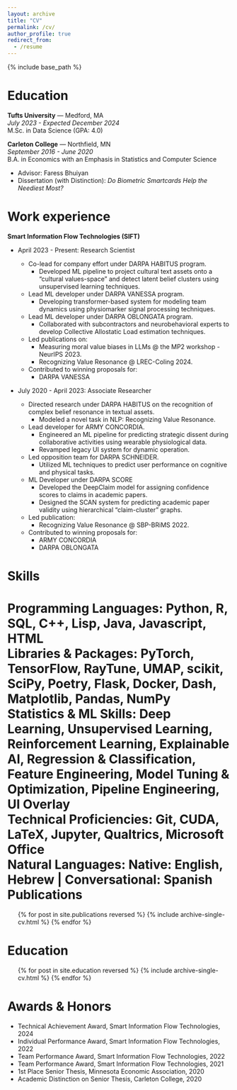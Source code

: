 ```yaml
---
layout: archive
title: "CV"
permalink: /cv/
author_profile: true
redirect_from:
  - /resume
---
```


{% include base_path %}

Education
======
**Tufts University** — Medford, MA  
*July 2023 - Expected December 2024*  
M.Sc. in Data Science (GPA: 4.0)

**Carleton College** — Northfield, MN  
*September 2016 - June 2020*  
B.A. in Economics with an Emphasis in Statistics and Computer Science  
- Advisor: Faress Bhuiyan  
- Dissertation (with Distinction): *Do Biometric Smartcards Help the Neediest Most?*

Work experience
======

**Smart Information Flow Technologies (SIFT)**
* April 2023 - Present: Research Scientist 
  - Co-lead for company effort under DARPA HABITUS program.  
    - Developed ML pipeline to project cultural text assets onto a “cultural values-space” and detect latent belief clusters using unsupervised learning techniques.  
  - Lead ML developer under DARPA VANESSA program.  
    - Developing transformer-based system for modeling team dynamics using physiomarker signal processing techniques.
  - Lead ML developer under DARPA OBLONGATA program.  
    - Collaborated with subcontractors and neurobehavioral experts to develop Collective Allostatic Load estimation techniques.
  - Led publications on:
    - Measuring moral value biases in LLMs @ the MP2 workshop - NeurIPS 2023.
    - Recognizing Value Resonance @ LREC-Coling 2024.
  - Contributed to winning proposals for:
    - DARPA VANESSA  

* July 2020 - April 2023: Associate Researcher 
  - Directed research under DARPA HABITUS on the recognition of complex belief resonance in textual assets.  
    - Modeled a novel task in NLP: Recognizing Value Resonance.
  - Lead developer for ARMY CONCORDIA.  
    - Engineered an ML pipeline for predicting strategic dissent during collaborative activities using wearable physiological data.  
    - Revamped legacy UI system for dynamic operation.
  - Led opposition team for DARPA SCHNEIDER.  
    - Utilized ML techniques to predict user performance on cognitive and physical tasks.
  - ML Developer under DARPA SCORE
    - Developed the DeepClaim model for assigning confidence scores to claims in academic papers.  
    - Designed the SCAN system for predicting academic paper validity using hierarchical “claim-cluster” graphs.
  - Led publication:
    - Recognizing Value Resonance @ SBP-BRiMS 2022. 
  - Contributed to winning proposals for:
    - ARMY CONCORDIA
    - DARPA OBLONGATA  
  
Skills
======
**Programming Languages**: Python, R, SQL, C++, Lisp, Java, Javascript, HTML  
**Libraries & Packages**: PyTorch, TensorFlow, RayTune, UMAP, scikit, SciPy, Poetry, Flask, Docker, Dash, Matplotlib, Pandas, NumPy  
**Statistics & ML Skills**: Deep Learning, Unsupervised Learning, Reinforcement Learning, Explainable AI, Regression & Classification, Feature Engineering, Model Tuning & Optimization, Pipeline Engineering, UI Overlay  
**Technical Proficiencies**: Git, CUDA, LaTeX, Jupyter, Qualtrics, Microsoft Office  
**Natural Languages**: Native: English, Hebrew | Conversational: Spanish
Publications
======
  <ul>{% for post in site.publications reversed %}
    {% include archive-single-cv.html %}
  {% endfor %}</ul>
  
<!-- Talks
======
  <ul>{% for post in site.talks reversed %}
    {% include archive-single-talk-cv.html  %}
  {% endfor %}</ul>
  
Teaching
======
  <ul>{% for post in site.teaching reversed %}
    {% include archive-single-cv.html %}
  {% endfor %}</ul> -->

Education
======
  <ul>{% for post in site.education reversed %}
    {% include archive-single-cv.html %}
  {% endfor %}</ul>
<!--   
Service and leadership
======
* Currently signed in to 43 different slack teams -->


Awards & Honors
======
- Technical Achievement Award, Smart Information Flow Technologies, 2024
- Individual Performance Award, Smart Information Flow Technologies, 2022
- Team Performance Award, Smart Information Flow Technologies, 2022
- Team Performance Award, Smart Information Flow Technologies, 2021
- 1st Place Senior Thesis, Minnesota Economic Association, 2020
- Academic Distinction on Senior Thesis, Carleton College, 2020